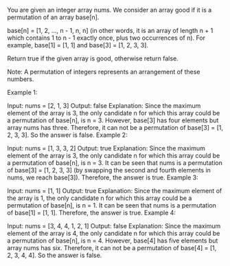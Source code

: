 You are given an integer array nums. We consider an array good if it is a permutation of an array base[n].

base[n] = [1, 2, ..., n - 1, n, n] (in other words, it is an array of length n + 1 which contains 1 to n - 1 exactly once, plus two occurrences of n). For example, base[1] = [1, 1] and base[3] = [1, 2, 3, 3].

Return true if the given array is good, otherwise return false.

Note: A permutation of integers represents an arrangement of these numbers.

 

Example 1:

Input: nums = [2, 1, 3]
Output: false
Explanation: Since the maximum element of the array is 3, the only candidate n for which this array could be a permutation of base[n], is n = 3. However, base[3] has four elements but array nums has three. Therefore, it can not be a permutation of base[3] = [1, 2, 3, 3]. So the answer is false.
Example 2:

Input: nums = [1, 3, 3, 2]
Output: true
Explanation: Since the maximum element of the array is 3, the only candidate n for which this array could be a permutation of base[n], is n = 3. It can be seen that nums is a permutation of base[3] = [1, 2, 3, 3] (by swapping the second and fourth elements in nums, we reach base[3]). Therefore, the answer is true.
Example 3:

Input: nums = [1, 1]
Output: true
Explanation: Since the maximum element of the array is 1, the only candidate n for which this array could be a permutation of base[n], is n = 1. It can be seen that nums is a permutation of base[1] = [1, 1]. Therefore, the answer is true.
Example 4:

Input: nums = [3, 4, 4, 1, 2, 1]
Output: false
Explanation: Since the maximum element of the array is 4, the only candidate n for which this array could be a permutation of base[n], is n = 4. However, base[4] has five elements but array nums has six. Therefore, it can not be a permutation of base[4] = [1, 2, 3, 4, 4]. So the answer is false.

